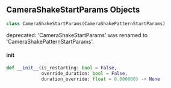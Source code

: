## CameraShakeStartParams Objects

```python
class CameraShakeStartParams(CameraShakePatternStartParams)
```

deprecated: 'CameraShakeStartParams' was renamed to 'CameraShakePatternStartParams'.

<a id="unreal.CameraShakeStartParams.__init__"></a>

#### __init__

```python
def __init__(is_restarting: bool = False,
             override_duration: bool = False,
             duration_override: float = 0.000000) -> None
```

<a id="unreal.CameraShakePatternUpdateParams"></a>